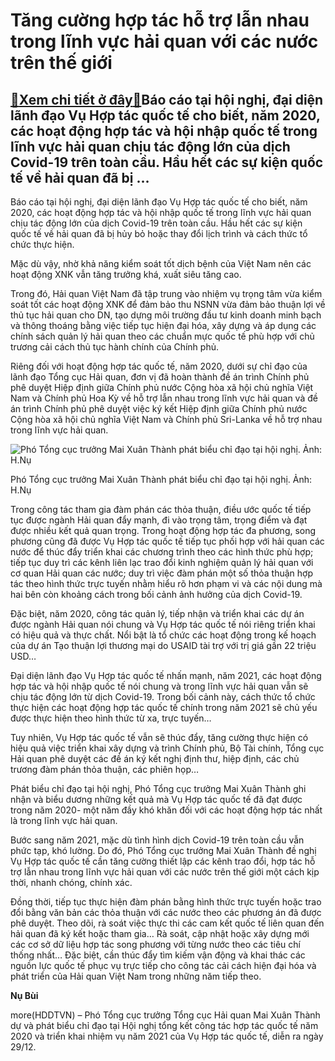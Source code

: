 Tăng cường hợp tác hỗ trợ lẫn nhau trong lĩnh vực hải quan với các nước trên thế giới
=====================================================================================

[:gift:Xem chi tiết ở đây:gift:](https://hddtvn.com/tang-cuong-hop-tac-ho-tro-lan-nhau-trong-linh-vuc-hai-quan-voi-cac-nuoc-tren-the-gioi/)Báo cáo tại hội nghị, đại diện lãnh đạo Vụ Hợp tác quốc tế cho biết, năm 2020, các hoạt động hợp tác và hội nhập quốc tế trong lĩnh vực hải quan chịu tác động lớn của dịch Covid-19 trên toàn cầu. Hầu hết các sự kiện quốc tế về hải quan đã bị …
---------------------------------------------------------------------------------------------------------------------------------------------------------------------------------------------------------------------------------------------------


Báo cáo tại hội nghị, đại diện lãnh đạo Vụ Hợp tác quốc tế cho biết, năm 2020, các hoạt động hợp tác và hội nhập quốc tế trong lĩnh vực hải quan chịu tác động lớn của dịch Covid-19 trên toàn cầu. Hầu hết các sự kiện quốc tế về hải quan đã bị hủy bỏ hoặc thay đổi lịch trình và cách thức tổ chức thực hiện.


Mặc dù vậy, nhờ khả năng kiểm soát tốt dịch bệnh của Việt Nam nên các hoạt động XNK vẫn tăng trưởng khá, xuất siêu tăng cao.


Trong đó, Hải quan Việt Nam đã tập trung vào nhiệm vụ trọng tâm vừa kiểm soát tốt các hoạt động XNK để đảm bảo thu NSNN vừa đảm bảo thuận lợi về thủ tục hải quan cho DN, tạo dựng môi trường đầu tư kinh doanh minh bạch và thông thoáng bằng việc tiếp tục hiện đại hóa, xây dựng và áp dụng các chính sách quản lý hải quan theo các chuẩn mực quốc tế phù hợp với chủ trương cải cách thủ tục hành chính của Chính phủ.


Riêng đối với hoạt động hợp tác quốc tế, năm 2020, dưới sự chỉ đạo của lãnh đạo Tổng cục Hải quan, đơn vị đã hoàn thành đề án trình Chính phủ phê duyệt Hiệp định giữa Chính phủ nước Cộng hòa xã hội chủ nghĩa Việt Nam và Chính phủ Hoa Kỳ về hỗ trợ lẫn nhau trong lĩnh vực hải quan và đề án trình Chính phủ phê duyệt việc ký kết Hiệp định giữa Chính phủ nước Cộng hòa xã hội chủ nghĩa Việt Nam và Chính phủ Sri-Lanka về hỗ trợ nhau trong lĩnh vực hải quan.





![Phó Tổng cục trưởng Mai Xuân Thành phát biểu chỉ đạo tại hội nghị. Ảnh: H.Nụ](https://hddtvn.com/wp-content/uploads/2021/01/0610_IMG_0686.jpg "Phó Tổng cục trưởng Mai Xuân Thành phát biểu chỉ đạo tại hội nghị. Ảnh: H.Nụ")


Phó Tổng cục trưởng Mai Xuân Thành phát biểu chỉ đạo tại hội nghị. Ảnh: H.Nụ



Trong công tác tham gia đàm phán các thỏa thuận, điều ước quốc tế tiếp tục được ngành Hải quan đẩy mạnh, đi vào trọng tâm, trọng điểm và đạt được nhiều kết quả quan trọng. Trong hoạt động hợp tác đa phương, song phương cũng đã được Vụ Hợp tác quốc tế tiếp tục phối hợp với hải quan các nước để thúc đẩy triển khai các chương trình theo các hình thức phù hợp; tiếp tục duy trì các kênh liên lạc trao đổi kinh nghiệm quản lý hải quan với cơ quan Hải quan các nước; duy trì việc đàm phán một số thỏa thuận hợp tác theo hình thức trực tuyến nhằm hiểu rõ hơn phạm vi và các nội dung mà hai bên còn khoảng cách trong bối cảnh ảnh hưởng của dịch Covid-19.


Đặc biệt, năm 2020, công tác quản lý, tiếp nhận và triển khai các dự án được ngành Hải quan nói chung và Vụ Hợp tác quốc tế nói riêng triển khai có hiệu quả và thực chất. Nổi bật là tổ chức các hoạt động trong kế hoạch của dự án Tạo thuận lợi thương mại do USAID tài trợ với trị giá gần 22 triệu USD…


Đại diện lãnh đạo Vụ Hợp tác quốc tế nhấn mạnh, năm 2021, các hoạt động hợp tác và hội nhập quốc tế nói chung và trong lĩnh vực hải quan vẫn sẽ chịu tác động lớn từ dịch Covid-19. Trong bối cảnh này, cách thức tổ chức thực hiện các hoạt động hợp tác quốc tế chính trong năm 2021 sẽ chủ yếu được thực hiện theo hình thức từ xa, trực tuyến…


Tuy nhiên, Vụ Hợp tác quốc tế vẫn sẽ thúc đẩy, tăng cường thực hiện có hiệu quả việc triển khai xây dựng và trình Chính phủ, Bộ Tài chính, Tổng cục Hải quan phê duyệt các đề án ký kết nghị định thư, hiệp định, các chủ trương đàm phán thỏa thuận, các phiên họp…


Phát biểu chỉ đạo tại hội nghị, Phó Tổng cục trưởng Mai Xuân Thành ghi nhận và biểu dương những kết quả mà Vụ Hợp tác quốc tế đã đạt được trong năm 2020- một năm đầy khó khăn đối với các hoạt động hợp tác nhất là trong lĩnh vực hải quan.


Bước sang năm 2021, mặc dù tình hình dịch Covid-19 trên toàn cầu vẫn phức tạp, khó lường. Do đó, Phó Tổng cục trưởng Mai Xuân Thành đề nghị Vụ Hợp tác quốc tế cần tăng cường thiết lập các kênh trao đổi, hợp tác hỗ trợ lẫn nhau trong lĩnh vực hải quan với các nước trên thế giới một cách kịp thời, nhanh chóng, chính xác.


Đồng thời, tiếp tục thực hiện đàm phán bằng hình thức trực tuyến hoặc trao đổi bằng văn bản các thỏa thuận với các nước theo các phương án đã được phê duyệt. Theo dõi, rà soát việc thực thi các cam kết quốc tế liên quan đến hải quan đã ký kết hoặc tham gia… Rà soát, cập nhật hoặc xây dựng mới các cơ sở dữ liệu hợp tác song phương với từng nước theo các tiêu chí thống nhất… Đặc biệt, cần thúc đẩy tìm kiếm vận động và khai thác các nguồn lực quốc tế phục vụ trực tiếp cho công tác cải cách hiện đại hóa và phát triển của Hải quan Việt Nam trong những năm tiếp theo.




**Nụ Bùi**



more(HDDTVN) – Phó Tổng cục trưởng Tổng cục Hải quan Mai Xuân Thành dự và phát biểu chỉ đạo tại Hội nghị tổng kết công tác hợp tác quốc tế năm 2020 và triển khai nhiệm vụ năm 2021 của Vụ Hợp tác quốc tế, diễn ra ngày 29/12.

